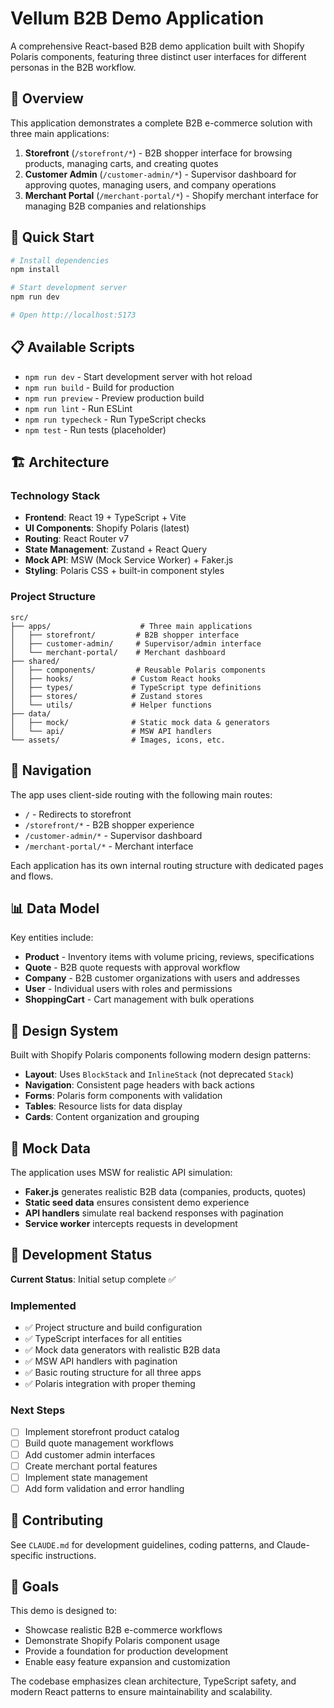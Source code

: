 # Vellum B2B Demo Application

A comprehensive React-based B2B demo application built with Shopify Polaris components, featuring three distinct user interfaces for different personas in the B2B workflow.

## 🎯 Overview

This application demonstrates a complete B2B e-commerce solution with three main applications:

1. **Storefront** (`/storefront/*`) - B2B shopper interface for browsing products, managing carts, and creating quotes
2. **Customer Admin** (`/customer-admin/*`) - Supervisor dashboard for approving quotes, managing users, and company operations  
3. **Merchant Portal** (`/merchant-portal/*`) - Shopify merchant interface for managing B2B companies and relationships

## 🚀 Quick Start

```bash
# Install dependencies
npm install

# Start development server
npm run dev

# Open http://localhost:5173
```

## 📋 Available Scripts

- `npm run dev` - Start development server with hot reload
- `npm run build` - Build for production
- `npm run preview` - Preview production build
- `npm run lint` - Run ESLint
- `npm run typecheck` - Run TypeScript checks
- `npm test` - Run tests (placeholder)

## 🏗️ Architecture

### Technology Stack

- **Frontend**: React 19 + TypeScript + Vite
- **UI Components**: Shopify Polaris (latest)
- **Routing**: React Router v7
- **State Management**: Zustand + React Query
- **Mock API**: MSW (Mock Service Worker) + Faker.js
- **Styling**: Polaris CSS + built-in component styles

### Project Structure

```
src/
├── apps/                    # Three main applications
│   ├── storefront/         # B2B shopper interface
│   ├── customer-admin/     # Supervisor/admin interface  
│   └── merchant-portal/    # Merchant dashboard
├── shared/
│   ├── components/         # Reusable Polaris components
│   ├── hooks/             # Custom React hooks
│   ├── types/             # TypeScript type definitions
│   ├── stores/            # Zustand stores
│   └── utils/             # Helper functions
├── data/
│   ├── mock/              # Static mock data & generators
│   └── api/               # MSW API handlers
└── assets/                # Images, icons, etc.
```

## 🔗 Navigation

The app uses client-side routing with the following main routes:

- `/` - Redirects to storefront
- `/storefront/*` - B2B shopper experience  
- `/customer-admin/*` - Supervisor dashboard
- `/merchant-portal/*` - Merchant interface

Each application has its own internal routing structure with dedicated pages and flows.

## 📊 Data Model

Key entities include:

- **Product** - Inventory items with volume pricing, reviews, specifications
- **Quote** - B2B quote requests with approval workflow
- **Company** - B2B customer organizations with users and addresses
- **User** - Individual users with roles and permissions
- **ShoppingCart** - Cart management with bulk operations

## 🎨 Design System

Built with Shopify Polaris components following modern design patterns:

- **Layout**: Uses `BlockStack` and `InlineStack` (not deprecated `Stack`)
- **Navigation**: Consistent page headers with back actions
- **Forms**: Polaris form components with validation
- **Tables**: Resource lists for data display
- **Cards**: Content organization and grouping

## 🧪 Mock Data

The application uses MSW for realistic API simulation:

- **Faker.js** generates realistic B2B data (companies, products, quotes)
- **Static seed data** ensures consistent demo experience
- **API handlers** simulate real backend responses with pagination
- **Service worker** intercepts requests in development

## 🚧 Development Status

**Current Status**: Initial setup complete ✅

### Implemented
- ✅ Project structure and build configuration
- ✅ TypeScript interfaces for all entities  
- ✅ Mock data generators with realistic B2B data
- ✅ MSW API handlers with pagination
- ✅ Basic routing structure for all three apps
- ✅ Polaris integration with proper theming

### Next Steps
- [ ] Implement storefront product catalog
- [ ] Build quote management workflows
- [ ] Add customer admin interfaces
- [ ] Create merchant portal features
- [ ] Implement state management
- [ ] Add form validation and error handling

## 📝 Contributing

See `CLAUDE.md` for development guidelines, coding patterns, and Claude-specific instructions.

## 🎯 Goals

This demo is designed to:

- Showcase realistic B2B e-commerce workflows
- Demonstrate Shopify Polaris component usage
- Provide a foundation for production development
- Enable easy feature expansion and customization

The codebase emphasizes clean architecture, TypeScript safety, and modern React patterns to ensure maintainability and scalability.
